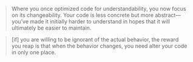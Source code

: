 > Where you once optimized code for understandability, you now focus on its changeability. Your code is less concrete but more abstract—you’ve made it initially harder to understand in hopes that it will ultimately be easier to maintain.

> [if] you are willing to be ignorant of the actual behavior, the reward you reap is that when the behavior changes, you need alter your code in only one place.